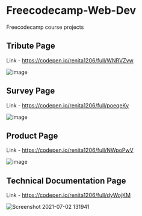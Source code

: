 # Freecodecamp-Web-Dev
Freecodecamp course projects

## Tribute Page
Link - https://codepen.io/renita1206/full/WNRVZvw  
  
![image](https://user-images.githubusercontent.com/66276711/122197692-14025900-ceb6-11eb-9d78-d4887583c6ff.png)

  
## Survey Page
Link - https://codepen.io/renita1206/full/poeqeKy  
  
 ![image](https://user-images.githubusercontent.com/66276711/122197508-e1f0f700-ceb5-11eb-9801-da72db90c826.png)


## Product Page
Link - https://codepen.io/renita1206/full/NWpoPwV  

![image](https://user-images.githubusercontent.com/66276711/122197376-bf5ede00-ceb5-11eb-9ab1-c979714ee7e3.png)


## Technical Documentation Page
Link - https://codepen.io/renita1206/full/dyWojKM   
  
![Screenshot 2021-07-02 131941](https://user-images.githubusercontent.com/66276711/124240711-a2bed900-db38-11eb-9f4c-21b4a175d924.png)






